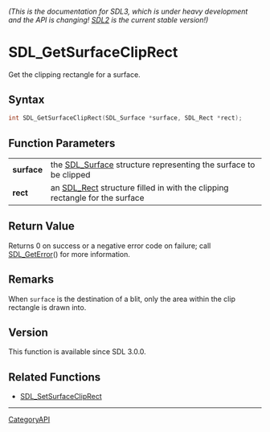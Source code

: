 ###### (This is the documentation for SDL3, which is under heavy development and the API is changing! [SDL2](https://wiki.libsdl.org/SDL2/) is the current stable version!)
# SDL_GetSurfaceClipRect

Get the clipping rectangle for a surface.

## Syntax

```c
int SDL_GetSurfaceClipRect(SDL_Surface *surface, SDL_Rect *rect);

```

## Function Parameters

|                 |                                                                                         |
| --------------- | --------------------------------------------------------------------------------------- |
| **surface**     | the [SDL_Surface](SDL_Surface) structure representing the surface to be clipped         |
| **rect**        | an [SDL_Rect](SDL_Rect) structure filled in with the clipping rectangle for the surface |

## Return Value

Returns 0 on success or a negative error code on failure; call
[SDL_GetError](SDL_GetError)() for more information.

## Remarks

When `surface` is the destination of a blit, only the area within the clip
rectangle is drawn into.

## Version

This function is available since SDL 3.0.0.

## Related Functions

* [SDL_SetSurfaceClipRect](SDL_SetSurfaceClipRect)

----
[CategoryAPI](CategoryAPI)

